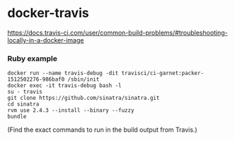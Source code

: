 # docker-travis

https://docs.travis-ci.com/user/common-build-problems/#troubleshooting-locally-in-a-docker-image

### Ruby example

    docker run --name travis-debug -dit travisci/ci-garnet:packer-1512502276-986baf0 /sbin/init
    docker exec -it travis-debug bash -l
    su - travis
    git clone https://github.com/sinatra/sinatra.git
    cd sinatra
    rvm use 2.4.3 --install --binary --fuzzy
    bundle

(Find the exact commands to run in the build output from Travis.)
